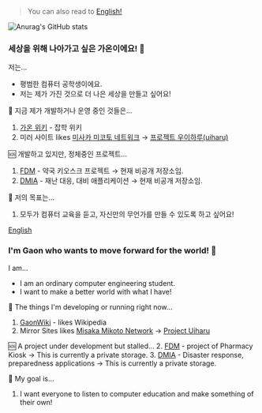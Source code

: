 > You can also read to [English!](#english)

![Anurag's GitHub stats](https://github-readme-stats.vercel.app/api?username=gaon12&show_icons=true&theme=transparent)

### 세상을 위해 나아가고 싶은 가온이에요! 👋

저는...
 - 평범한 컴퓨터 공학생이에요.
 - 저는 제가 가진 것으로 더 나은 세상을 만들고 싶어요!
 
 🔧 지금 제가 개발하거나 운영 중인 것들은...
  1. [가온 위키](https://www.gaonwiki.com) - 잡학 위키
  2. 미러 사이트 likes [미사카 미코토 네트워크](https://mirror.misakamikoto.network) → [프로젝트 우이하루(uiharu)](https://github.com/gaon12/uiharu)

 🆘 개발하고 있지만, 정체중인 프로젝트...
  1. [FDM](https://github.com/gaon12/FDM) - 약국 키오스크 프로젝트 → 현재 비공개 저장소임.
  2. [DMIA](https://github.com/gaon12/DMIA) - 재난 대응, 대비 애플리케이션 → 현재 비공개 저장소임.
 
🚀 저의 목표는...
  1. 모두가 컴퓨터 교육을 듣고, 자신만의 무언가를 만들 수 있도록 하고 싶어요!
 
[English](#english)
### I'm Gaon who wants to move forward for the world! 👋

 I am...
 - I am an ordinary computer engineering student.
 - I want to make a better world with what I have!
 
 🔧 The things I'm developing or running right now...
  1. [GaonWiki](https://www.gaonwiki.com) - likes Wikipedia
  2. Mirror Sites likes [Misaka Mikoto Network](https://mirror.misakamikoto.network) → [Project Uiharu](https://github.com/gaon12/uiharu)

 🆘 A project under development but stalled...
  2. [FDM](https://github.com/gaon12/FDM) - project of Pharmacy Kiosk → This is currently a private storage.
  3. [DMIA](https://github.com/gaon12/DMIA) - Disaster response, preparedness applications → This is currently a private storage.
 
🚀 My goal is...
  1. I want everyone to listen to computer education and make something of their own!

